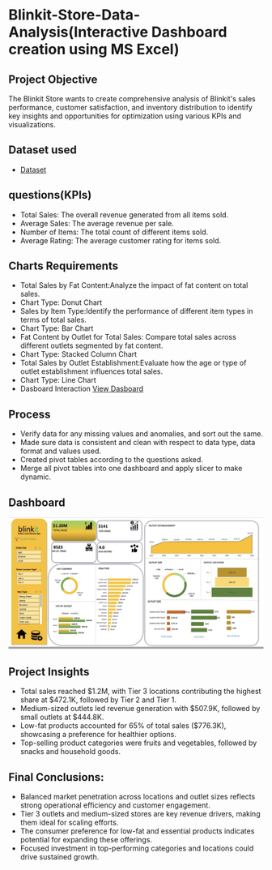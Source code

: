 # Blinkit-Store-Data-Analysis(Interactive Dashboard creation using MS Excel)

## Project Objective 

The Blinkit Store wants to create comprehensive analysis of Blinkit's sales performance, customer satisfaction, and inventory distribution to identify key insights and opportunities for optimization using various KPIs and visualizations.

## Dataset used
- <a href="https://github.com/ramyakothapally-spec/Data-Analysis-Dashboard/blob/main/blinkit%20grocery%20data.xlsx">Dataset</a>

## questions(KPIs)
- Total Sales: The overall revenue generated from all items sold.
- Average Sales: The average revenue per sale.
- Number of Items: The total count of different items sold.
- Average Rating: The average customer rating for items sold.
## Charts Requirements
- Total Sales by Fat Content:Analyze the impact of fat content on total sales.
- Chart Type: Donut Chart
- Sales by Item Type:Identify the performance of different item types in terms of total sales.
- Chart Type: Bar Chart
- Fat Content by Outlet for Total Sales: Compare total sales across different outlets segmented by fat content.
- Chart Type: Stacked Column Chart
- Total Sales by Outlet Establishment:Evaluate how the age or type of outlet establishment influences total sales.
- Chart Type: Line Chart
- Dasboard Interaction <a href="https://github.com/ramyakothapally-spec/Data-Analysis-Dashboard/blob/main/blinkit%20dasborad%20image.jpg">View Dasboard</a>

## Process
- Verify data for any missing values and anomalies, and sort out the same.
- Made sure data is consistent and clean with respect to data type, data format and values used.
- Created pivot tables according to the questions asked.
- Merge all pivot tables into one dashboard and apply slicer to make dynamic.

## Dashboard
![Screenshot](https://github.com/ramyakothapally-spec/Data-Analysis-Dashboard/blob/main/blinkit%20dasborad%20image.jpg)

## Project Insights
- Total sales reached $1.2M, with Tier 3 locations contributing the highest share at $472.1K, followed by Tier 2 and Tier 1.
- Medium-sized outlets led revenue generation with $507.9K, followed by small outlets at $444.8K.
- Low-fat products accounted for 65% of total sales ($776.3K), showcasing a preference for healthier options.
- Top-selling product categories were fruits and vegetables, followed by snacks and household goods.
## Final Conclusions:
- Balanced market penetration across locations and outlet sizes reflects strong operational efficiency and customer engagement.
- Tier 3 outlets and medium-sized stores are key revenue drivers, making them ideal for scaling efforts.
- The consumer preference for low-fat and essential products indicates potential for expanding these offerings.
- Focused investment in top-performing categories and locations could drive sustained growth.








